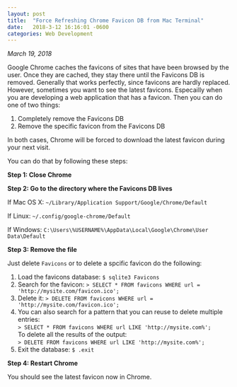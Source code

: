 ```yaml
---
layout: post
title:  "Force Refreshing Chrome Favicon DB from Mac Terminal"
date:   2018-3-12 16:16:01 -0600
categories: Web Development
---
```


_March 19, 2018_



Google Chrome caches the favicons of sites that have been browsed by the user. Once they are cached, 
they stay there until the Favicons DB is removed. Generally that works perfectly, since favicons are hardly 
replaced. However, sometimes you want to see the latest favicons. Especailly when you are developing 
a web application that has a favicon. Then you can do one of two things:
1. Completely remove the Favicons DB
2. Remove the specific favicon from the Favicons DB

In both cases, Chrome will be forced to download the latest favicon during your next visit.

You can do that by following these steps:

<strong>Step 1: Close Chrome</strong>

<strong>Step 2: Go to the directory where the Favicons DB lives</strong>

If Mac OS X:
`~/Library/Application Support/Google/Chrome/Default`

If Linux:
`~/.config/google-chrome/Default`

If Windows:
`C:\Users\%USERNAME%\AppData\Local\Google\Chrome\User Data\Default`

<strong>Step 3: Remove the file</strong>

Just delete `Favicons` or to delete a spcific favicon do the following:
1. Load the favicons database:
   `$ sqlite3 Favicons`
2. Search for the favicon:
   `> SELECT * FROM favicons WHERE url = 'http://mysite.com/favicon.ico';`
3. Delete it:
   `> DELETE FROM favicons WHERE url = 'http://mysite.com/favicon.ico';`
4. You can also search for a pattern that you can reuse to delete multiple entries:  
   `> SELECT * FROM favicons WHERE url LIKE 'http://mysite.com%';`  
   To delete all the results of the output:  
   `> DELETE FROM favicons WHERE url LIKE 'http://mysite.com%';`  
5. Exit the database:
    `$ .exit`

<strong>Step 4: Restart Chrome</strong>

You should see the latest favicon now in Chrome.

<br>


    
    
